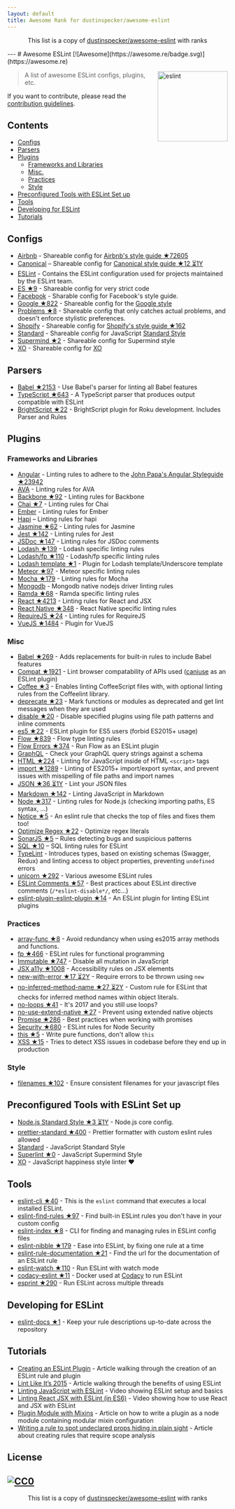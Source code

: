 ```yaml
---
layout: default
title: Awesome Rank for dustinspecker/awesome-eslint
---
```


<p align="center">
	This list is a copy of <a href="https://github.com/dustinspecker/awesome-eslint">dustinspecker/awesome-eslint</a> with ranks
</p>
---
# Awesome ESLint [![Awesome](https://awesome.re/badge.svg)](https://awesome.re)

[<img src="http://eslint.org/img/logo.svg" width="160" align="right" alt="eslint">](http://eslint.org)

> A list of awesome ESLint configs, plugins, etc.

If you want to contribute, please read the [contribution guidelines](https://github.com/dustinspecker/awesome-eslint/blob/master/contributing.md).

## Contents

- [Configs](#configs)
- [Parsers](#parsers)
- [Plugins](#plugins)
  - [Frameworks and Libraries](#frameworks-and-libraries)
  - [Misc.](#misc)
  - [Practices](#practices)
  - [Style](#style)
- [Preconfigured Tools with ESLint Set up](#preconfigured-tools-with-eslint-set-up)
- [Tools](#tools)
- [Developing for ESLint](#developing-for-eslint)
- [Tutorials](#tutorials)

## Configs

- [Airbnb](https://github.com/airbnb/javascript/tree/master/packages/eslint-config-airbnb) - Shareable config for [Airbnb's style guide ★72605](https://github.com/airbnb/javascript)
- [Canonical](https://github.com/gajus/eslint-config-canonical) – Shareable config for [Canonical style guide ★12 ⏳1Y](https://github.com/gajus/canonical)
- [ESLint](https://github.com/eslint/eslint/tree/master/packages/eslint-config-eslint) - Contains the ESLint configuration used for projects maintained by the ESLint team.
- [ES ★9](https://github.com/thenativeweb/eslint-config-es) - Shareable config for very strict code
- [Facebook](https://www.npmjs.com/package/eslint-config-fbjs) - Sharable config for Facebook's style guide.
- [Google ★822](https://github.com/google/eslint-config-google) - Shareable config for the [Google style](http://google.github.io/styleguide/javascriptguide.xml)
- [Problems ★8](https://github.com/RyanZim/eslint-config-problems) - Shareable config that only catches actual problems, and doesn't enforce stylistic preferences.
- [Shopify](https://github.com/Shopify/eslint-plugin-shopify) - Shareable config for [Shopify's style guide ★162](https://github.com/Shopify/javascript)
- [Standard](https://github.com/feross/eslint-config-standard) - Shareable config for JavaScript [Standard Style](https://github.com/feross/standard)
- [Supermind ★2](https://github.com/supermind/eslint-config-supermind) - Shareable config for Supermind style
- [XO](https://github.com/sindresorhus/eslint-config-xo) - Shareable config for [XO](https://github.com/sindresorhus/xo)

## Parsers

- [Babel ★2153](https://github.com/babel/babel-eslint) - Use Babel's parser for linting all Babel features
- [TypeScript ★643](https://github.com/eslint/typescript-eslint-parser) - A TypeScript parser that produces output compatible with ESLint
- [BrightScript ★22](https://github.com/RokuRoad/eslint-plugin-roku) - BrightScript plugin for Roku development. Includes Parser and Rules

## Plugins

### Frameworks and Libraries

- [Angular](https://github.com/Gillespie59/eslint-plugin-angular) - Linting rules to adhere to the [John Papa's Angular Styleguide ★23942](https://github.com/johnpapa/angular-styleguide)
- [AVA](https://github.com/sindresorhus/eslint-plugin-ava) - Linting rules for AVA
- [Backbone ★92](https://github.com/ilyavolodin/eslint-plugin-backbone) - Linting rules for Backbone
- [Chai ★7](https://github.com/turbo87/eslint-plugin-chai-expect) - Linting rules for Chai
- [Ember](https://github.com/netguru/eslint-plugin-ember) - Linting rules for Ember
- [Hapi](https://github.com/continuationlabs/eslint-plugin-hapi) – Linting rules for hapi
- [Jasmine ★62](https://github.com/tlvince/eslint-plugin-jasmine) - Linting rules for Jasmine
- [Jest ★142](https://github.com/jest-community/eslint-plugin-jest) - Linting rules for Jest
- [JSDoc ★147](https://github.com/gajus/eslint-plugin-jsdoc) - Linting rules for JSDoc comments
- [Lodash ★139](https://github.com/wix/eslint-plugin-lodash) - Lodash specific linting rules
- [Lodash/fp ★110](https://github.com/jfmengels/eslint-plugin-lodash-fp) - Lodash/fp specific linting rules
- [Lodash template ★1](https://github.com/ota-meshi/eslint-plugin-lodash-template) - Plugin for Lodash template/Underscore template
- [Meteor ★97](https://github.com/dferber90/eslint-plugin-meteor) - Meteor specific linting rules
- [Mocha ★179](https://github.com/lo1tuma/eslint-plugin-mocha) - Linting rules for Mocha
- [Mongodb](https://github.com/nfroidure/eslint-plugin-mongodb) - Mongodb native nodejs driver linting rules
- [Ramda ★68](https://github.com/ramda/eslint-plugin-ramda) - Ramda specific linting rules
- [React ★4213](https://github.com/yannickcr/eslint-plugin-react) - Linting rules for React and JSX
- [React Native ★348](https://github.com/Intellicode/eslint-plugin-react-native) - React Native specific linting rules
- [RequireJS ★24](https://github.com/cvisco/eslint-plugin-requirejs) - Linting rules for RequireJS
- [VueJS ★1484](https://github.com/vuejs/eslint-plugin-vue) - Plugin for VueJS

### Misc

- [Babel ★269](https://github.com/babel/eslint-plugin-babel) - Adds replacements for built-in rules to include Babel features
- [Compat ★1921](https://github.com/amilajack/eslint-plugin-compat) - Lint browser compatability of APIs used ([caniuse](http://caniuse.com/#search=fetch) as an ESLint plugin)
- [Coffee ★3](https://github.com/aminland/eslint-plugin-coffee) - Enables linting CoffeeScript files with, with optional linting rules from the Coffeelint library.
- [deprecate ★23](https://github.com/AlexMost/eslint-plugin-deprecate) - Mark functions or modules as deprecated and get lint messages when they are used
- [disable ★20](https://github.com/mradionov/eslint-plugin-disable) - Disable specified plugins using file path patterns and inline comments
- [es5 ★22](https://github.com/nkt/eslint-plugin-es5) - ESLint plugin for ES5 users (forbid ES2015+ usage)
- [Flow ★839](https://github.com/gajus/eslint-plugin-flowtype) - Flow type linting rules
- [Flow Errors ★374](https://github.com/amilajack/eslint-plugin-flowtype-errors) - Run Flow as an ESLint plugin
- [GraphQL](https://github.com/apollostack/eslint-plugin-graphql) - Check your GraphQL query strings against a schema
- [HTML ★224](https://github.com/BenoitZugmeyer/eslint-plugin-html) - Linting for JavaScript inside of HTML `<script>` tags
- [import ★1289](https://github.com/benmosher/eslint-plugin-import) - Linting of ES2015+  import/export syntax, and prevent issues with misspelling of file paths and import names
- [JSON ★36 ⏳1Y](https://github.com/azeemba/eslint-plugin-json) - Lint your JSON files
- [Markdown ★142](https://github.com/eslint/eslint-plugin-markdown) - Linting JavaScript in Markdown
- [Node ★317](https://github.com/mysticatea/eslint-plugin-node) - Linting rules for Node.js (checking importing paths, ES syntax, ...)
- [Notice ★5](https://github.com/nickdeis/eslint-plugin-notice) - An eslint rule that checks the top of files and fixes them too!
- [Optimize Regex ★22](https://github.com/BrainMaestro/eslint-plugin-optimize-regex) - Optimize regex literals
- [SonarJS ★5](https://github.com/SonarSource/eslint-plugin-sonarjs) – Rules detecting bugs and suspicious patterns
- [SQL ★10](https://github.com/gajus/eslint-plugin-sql) – SQL linting rules for ESLint
- [TypeLint](https://github.com/yarax/typelint) - Introduces types, based on existing schemas (Swagger, Redux) and linting access to object properties, preventing `undefined` errors
- [unicorn ★292](https://github.com/sindresorhus/eslint-plugin-unicorn) - Various awesome ESLint rules
- [ESLint Comments ★57](https://github.com/mysticatea/eslint-plugin-eslint-comments) - Best practices about ESLint directive comments (`/*eslint-disable*/`, etc...)
- [eslint-plugin-eslint-plugin ★14](https://github.com/not-an-aardvark/eslint-plugin-eslint-plugin) - An ESLint plugin for linting ESLint plugins

### Practices

- [array-func ★8](https://github.com/freaktechnik/eslint-plugin-array-func) - Avoid redundancy when using es2015 array methods and functions.
- [fp ★466](https://github.com/jfmengels/eslint-plugin-fp) - ESLint rules for functional programming
- [Immutable ★747](https://github.com/jhusain/eslint-plugin-immutable) - Disable all mutation in JavaScript
- [JSX a11y ★1008](https://github.com/evcohen/eslint-plugin-jsx-a11y) - Accessibility rules on JSX elements
- [new-with-error ★17 ⏳2Y](https://github.com/Trott/eslint-plugin-new-with-error) - Require errors to be thrown using `new`
- [no-inferred-method-name ★27 ⏳2Y](https://github.com/johnstonbl01/eslint-no-inferred-method-name) - Custom rule for ESLint that checks for inferred method names within object literals.
- [no-loops ★41](https://github.com/buildo/eslint-plugin-no-loops) - It's 2017 and you still use loops?
- [no-use-extend-native ★27](https://github.com/dustinspecker/eslint-plugin-no-use-extend-native) - Prevent using extended native objects
- [Promise ★286](https://github.com/xjamundx/eslint-plugin-promise) - Best practices when working with promises
- [Security ★680](https://github.com/nodesecurity/eslint-plugin-security) - ESLint rules for Node Security
- [this ★5](https://github.com/matijs/eslint-plugin-this) - Write pure functions, don't allow `this`
- [XSS ★15](https://github.com/Rantanen/eslint-plugin-xss) - Tries to detect XSS issues in codebase before they end up in production

### Style

- [filenames ★102](https://github.com/selaux/eslint-plugin-filenames) - Ensure consistent filenames for your javascript files

## Preconfigured Tools with ESLint Set up

- [Node.js Standard Style ★3 ⏳1Y](https://github.com/geek/node-style) - Node.js core config.
- [prettier-standard ★400](https://github.com/sheerun/prettier-standard) - Prettier formatter with custom eslint rules allowed
- [Standard](https://github.com/feross/standard) - JavaScript Standard Style
- [Superlint ★0](https://github.com/supermind/superlint) - JavaScript Supermind Style
- [XO](https://github.com/sindresorhus/xo) - JavaScript happiness style linter ❤️

## Tools

- [eslint-cli ★40](https://github.com/eslint/eslint-cli) - This is the `eslint` command that executes a local installed ESLint.
- [eslint-find-rules ★97](https://github.com/sarbbottam/eslint-find-rules) - Find built-in ESLint rules you don't have in your custom config
- [eslint-index ★8](https://github.com/wagerfield/eslint-index) - CLI for finding and managing rules in ESLint config files
- [eslint-nibble ★179](https://github.com/IanVS/eslint-nibble) - Ease into ESLint, by fixing one rule at a time
- [eslint-rule-documentation ★21](https://github.com/jfmengels/eslint-rule-documentation) - Find the url for the documentation of an ESLint rule
- [eslint-watch ★110](https://github.com/rizowski/eslint-watch) - Run ESLint with watch mode
- [codacy-eslint ★11](https://github.com/codacy/codacy-eslint) - Docker used at [Codacy](https://www.codacy.com) to run ESLint
- [esprint ★290](https://github.com/pinterest/esprint) - Run ESLint across multiple threads

## Developing for ESLint

- [eslint-docs ★1](https://github.com/j-f1/eslint-docs) - Keep your rule descriptions up-to-date across the repository

## Tutorials

- [Creating an ESLint Plugin](https://medium.com/tumblbug-engineering/creating-an-eslint-plugin-87f1cb42767f) - Article walking through the creation of an ESLint rule and plugin
- [Lint Like It’s 2015](https://medium.com/@dan_abramov/lint-like-it-s-2015-6987d44c5b48#.5p3yk0b03) - Article walking through the benefits of using ESLint
- [Linting JavaScript with ESLint](https://egghead.io/lessons/javascript-linting-javascript-with-eslint) - Video showing ESLint setup and basics
- [Linting React JSX with ESLint (in ES6)](https://egghead.io/lessons/react-linting-react-jsx-with-eslint-in-es6) - Video showing how to use React and JSX with ESLint
- [Plugin Module with Mixins](https://akullpp.com/eslint-integration) - Article on how to write a plugin as a node module containing modular mixin configuration
- [Writing a rule to spot undeclared props hiding in plain sight](http://blog.cowchimp.com/writing-a-custom-eslint-rule-to-spot-undeclared-props/) - Article about creating rules that require scope analysis

## License

[![CC0](https://i.creativecommons.org/p/zero/1.0/88x31.png)](https://creativecommons.org/publicdomain/zero/1.0/)
---
<p align="center">
	This list is a copy of <a href="https://github.com/dustinspecker/awesome-eslint">dustinspecker/awesome-eslint</a> with ranks
</p>
